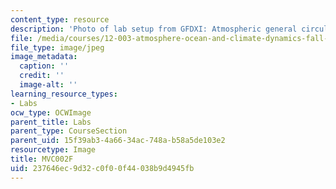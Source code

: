```yaml
---
content_type: resource
description: 'Photo of lab setup from GFDXI: Atmospheric general circulation.'
file: /media/courses/12-003-atmosphere-ocean-and-climate-dynamics-fall-2008/237646ec9d32c0f00f44038b9d4945fb_MVC002F.jpg
file_type: image/jpeg
image_metadata:
  caption: ''
  credit: ''
  image-alt: ''
learning_resource_types:
- Labs
ocw_type: OCWImage
parent_title: Labs
parent_type: CourseSection
parent_uid: 15f39ab3-4a66-34ac-748a-b58a5de103e2
resourcetype: Image
title: MVC002F
uid: 237646ec-9d32-c0f0-0f44-038b9d4945fb
---
```


